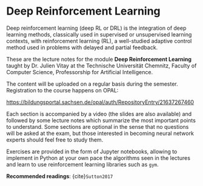 # Deep Reinforcement Learning

Deep reinforcement learning (deep RL or DRL) is the integration of deep learning methods, classically used in supervised or unsupervised learning contexts, with reinforcement learning (RL), a well-studied adaptive control method used in problems with delayed and partial feedback.

These are the lecture notes for the module **Deep Reinforcement Learning** taught by Dr. Julien Vitay at the Technische Universität Chemnitz, Faculty of Computer Science, Professorship for Artificial Intelligence. 

The content will be uploaded on a regular basis during the semester. Registration to the course happens on OPAL:

<https://bildungsportal.sachsen.de/opal/auth/RepositoryEntry/21637267460>

Each section is accompanied by a video (the slides are also available) and followed by some lecture notes which summarize the most important points to understand. Some sections are optional in the sense that no questions will be asked at the exam, but those interested in becoming neural network experts should feel free to study them.

Exercises are provided in the form of Jupyter notebooks, allowing to implement in Python at your own pace the algorithms seen in the lectures and learn to use reinforcement learning libraries such as `gym`.

**Recommended readings**: {cite}`Sutton2017`

```{tableofcontents}
```